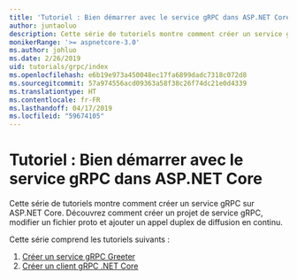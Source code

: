 ```yaml
---
title: 'Tutoriel : Bien démarrer avec le service gRPC dans ASP.NET Core'
author: juntaoluo
description: Cette série de tutoriels montre comment créer un service gRPC sur ASP.NET Core. Découvrez comment créer un projet de service gRPC, modifier un fichier proto et ajouter un appel duplex de diffusion en continu.
monikerRange: '>= aspnetcore-3.0'
ms.author: johluo
ms.date: 2/26/2019
uid: tutorials/grpc/index
ms.openlocfilehash: e6b19e973a450048ec17fa6899dadc7318c072d8
ms.sourcegitcommit: 57a974556acd09363a58f38c26f74dc21e0d4339
ms.translationtype: HT
ms.contentlocale: fr-FR
ms.lasthandoff: 04/17/2019
ms.locfileid: "59674105"
---
```

# <a name="tutorial-get-started-with-grpc-service-in-aspnet-core"></a>Tutoriel : Bien démarrer avec le service gRPC dans ASP.NET Core

Cette série de tutoriels montre comment créer un service gRPC sur ASP.NET Core. Découvrez comment créer un projet de service gRPC, modifier un fichier proto et ajouter un appel duplex de diffusion en continu.

Cette série comprend les tutoriels suivants :

1. [Créer un service gRPC Greeter](xref:tutorials/grpc/grpc-start)
2. [Créer un client gRPC .NET Core](xref:tutorials/grpc/grpc-client)

